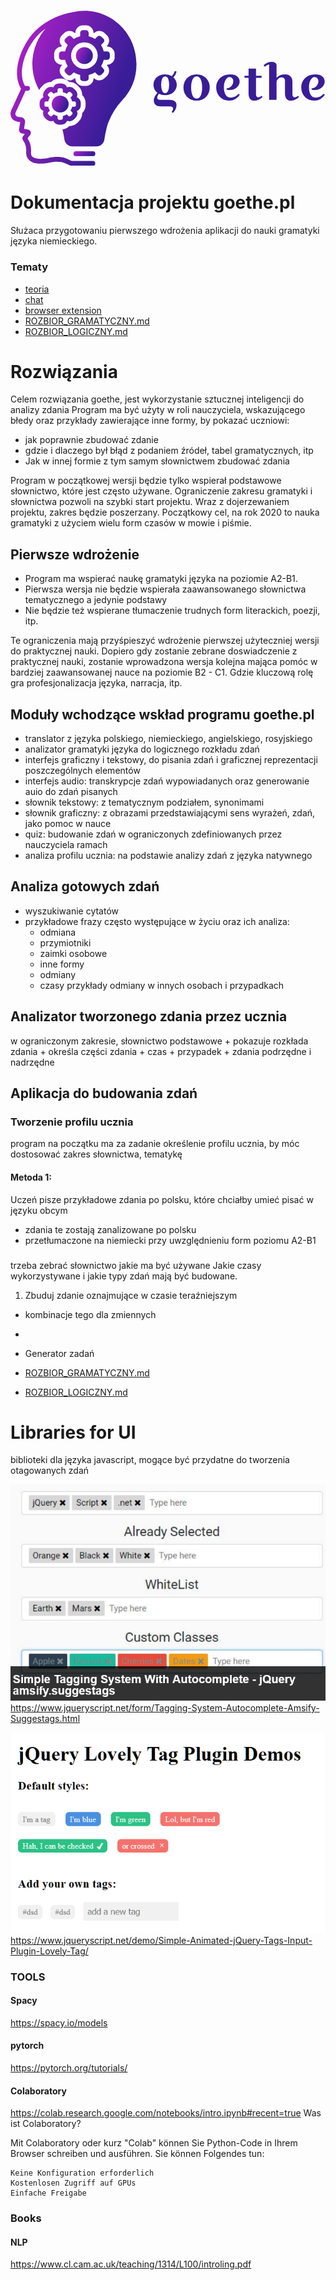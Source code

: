 
<svg data-v-423bf9ae="" xmlns="http://www.w3.org/2000/svg" viewBox="0 0 370 183" class="iconLeft"><!----><!----><!----><g data-v-423bf9ae="" id="162a7722-3448-44ea-b347-a45da0cf1135" fill="#391D98" transform="matrix(4.161473751068115,0,0,4.161473751068115,163.24017333984375,43.20591735839844)"><path d="M5.87 16.84L5.87 16.84L3.28 16.84L3.28 16.84Q1.22 16.84 1.22 15.12L1.22 15.12L1.22 15.12Q1.22 14.18 2.25 13.01L2.25 13.01L2.25 13.01Q1.12 12.18 1.12 10.72L1.12 10.72L1.12 10.72Q1.12 9.48 2.03 8.63L2.03 8.63L2.03 8.63Q2.94 7.78 4.41 7.78L4.41 7.78L4.41 7.78Q5.47 7.78 6.30 8.27L6.30 8.27L6.30 8.27Q6.90 7.73 7.13 6.85L7.13 6.85L7.67 6.99L7.67 6.99Q7.42 7.97 6.75 8.61L6.75 8.61L6.75 8.61Q7.70 9.48 7.70 10.72L7.70 10.72L7.70 10.72Q7.70 11.97 6.79 12.82L6.79 12.82L6.79 12.82Q5.88 13.66 4.41 13.66L4.41 13.66L4.41 13.66Q3.40 13.66 2.66 13.26L2.66 13.26L2.66 13.26Q2.17 13.94 2.17 14.29L2.17 14.29L2.17 14.29Q2.17 14.99 2.98 14.99L2.98 14.99L5.57 14.99L5.57 14.99Q7.63 14.99 7.63 16.51L7.63 16.51L7.63 16.51Q7.63 17.58 6.61 18.70L6.61 18.70L6.27 18.38L6.27 18.38Q6.68 17.89 6.68 17.55L6.68 17.55L6.68 17.55Q6.68 17.21 6.46 17.02L6.46 17.02L6.46 17.02Q6.24 16.84 5.87 16.84ZM3.58 9.03L3.58 9.03L3.58 9.03Q3.29 9.69 3.29 10.72L3.29 10.72L3.29 10.72Q3.29 11.76 3.58 12.42L3.58 12.42L3.58 12.42Q3.86 13.08 4.42 13.08L4.42 13.08L4.42 13.08Q4.98 13.08 5.27 12.42L5.27 12.42L5.27 12.42Q5.56 11.76 5.56 10.72L5.56 10.72L5.56 10.72Q5.56 9.69 5.27 9.03L5.27 9.03L5.27 9.03Q4.98 8.37 4.42 8.37L4.42 8.37L4.42 8.37Q3.86 8.37 3.58 9.03ZM10.62 14.13L10.62 14.13L10.62 14.13Q9.59 13.06 9.59 11.49L9.59 11.49L9.59 11.49Q9.59 9.93 10.62 8.86L10.62 8.86L10.62 8.86Q11.65 7.78 13.30 7.78L13.30 7.78L13.30 7.78Q14.95 7.78 15.98 8.86L15.98 8.86L15.98 8.86Q17.01 9.93 17.01 11.49L17.01 11.49L17.01 11.49Q17.01 13.06 15.98 14.13L15.98 14.13L15.98 14.13Q14.95 15.20 13.30 15.20L13.30 15.20L13.30 15.20Q11.65 15.20 10.62 14.13ZM12.15 9.25L12.15 9.25L12.15 9.25Q11.76 10.12 11.76 11.49L11.76 11.49L11.76 11.49Q11.76 12.87 12.15 13.74L12.15 13.74L12.15 13.74Q12.54 14.62 13.31 14.62L13.31 14.62L13.31 14.62Q14.08 14.62 14.48 13.74L14.48 13.74L14.48 13.74Q14.87 12.87 14.87 11.49L14.87 11.49L14.87 11.49Q14.87 10.12 14.48 9.25L14.48 9.25L14.48 9.25Q14.08 8.37 13.31 8.37L13.31 8.37L13.31 8.37Q12.54 8.37 12.15 9.25ZM21.76 11.76L21.76 11.76Q22.67 11.68 23.16 11.07L23.16 11.07L23.16 11.07Q23.66 10.46 23.66 9.84L23.66 9.84L23.66 9.84Q23.66 9.21 23.39 8.88L23.39 8.88L23.39 8.88Q23.11 8.54 22.56 8.54L22.56 8.54L22.56 8.54Q22.01 8.54 21.50 9.32L21.50 9.32L21.50 9.32Q21 10.11 21 11.42L21 11.42L21 11.42Q21 12.74 21.48 13.54L21.48 13.54L21.48 13.54Q21.95 14.34 22.83 14.34L22.83 14.34L22.83 14.34Q24.18 14.34 25.12 13.29L25.12 13.29L25.51 13.54L25.51 13.54Q25.03 14.29 24.25 14.75L24.25 14.75L24.25 14.75Q23.46 15.20 22.48 15.20L22.48 15.20L22.48 15.20Q20.82 15.20 19.82 14.11L19.82 14.11L19.82 14.11Q18.83 13.01 18.83 11.45L18.83 11.45L18.83 11.45Q18.83 9.90 19.89 8.84L19.89 8.84L19.89 8.84Q20.94 7.78 22.82 7.78L22.82 7.78L22.82 7.78Q24.05 7.78 24.75 8.36L24.75 8.36L24.75 8.36Q25.45 8.93 25.45 9.81L25.45 9.81L25.45 9.81Q25.45 10.70 24.68 11.45L24.68 11.45L24.68 11.45Q23.90 12.19 22.62 12.19L22.62 12.19L22.62 12.19Q22.19 12.19 21.78 12.10L21.78 12.10L21.76 11.76ZM27.97 8.76L26.82 8.76L26.82 8.19L27.97 8.19L27.97 6.17L30.07 6.17L30.07 8.19L31.65 8.19L31.65 8.76L30.07 8.76L30.07 13.44L30.07 13.44Q30.07 13.82 30.25 14.04L30.25 14.04L30.25 14.04Q30.44 14.25 30.81 14.25L30.81 14.25L30.81 14.25Q31.19 14.25 31.68 13.85L31.68 13.85L31.93 14.18L31.93 14.18Q30.81 15.20 29.69 15.20L29.69 15.20L29.69 15.20Q27.97 15.20 27.97 13.15L27.97 13.15L27.97 8.76ZM35.87 5.14L35.87 5.14L35.87 8.74L35.87 8.74Q36.36 8.20 36.92 7.99L36.92 7.99L36.92 7.99Q37.49 7.78 38.37 7.78L38.37 7.78L38.37 7.78Q39.24 7.78 39.80 8.34L39.80 8.34L39.80 8.34Q40.35 8.89 40.35 9.84L40.35 9.84L40.35 13.44L40.35 13.44Q40.35 13.82 40.53 14.04L40.53 14.04L40.53 14.04Q40.71 14.25 41.09 14.25L41.09 14.25L41.09 14.25Q41.47 14.25 41.96 13.85L41.96 13.85L42.21 14.18L42.21 14.18Q41.09 15.20 39.97 15.20L39.97 15.20L39.97 15.20Q38.25 15.20 38.25 13.15L38.25 13.15L38.25 9.55L38.25 9.55Q38.25 9.11 37.98 8.88L37.98 8.88L37.98 8.88Q37.72 8.64 37.24 8.64L37.24 8.64L37.24 8.64Q36.76 8.64 36.32 9.03L36.32 9.03L36.32 9.03Q35.87 9.42 35.87 10.05L35.87 10.05L35.87 14.99L33.77 14.99L33.77 4.96L33.77 4.96Q33.00 5.15 32.59 5.64L32.59 5.64L32.21 5.21L32.21 5.21Q32.62 4.79 33.24 4.54L33.24 4.54L33.24 4.54Q33.87 4.28 34.48 4.28L34.48 4.28L34.48 4.28Q35.08 4.28 35.48 4.53L35.48 4.53L35.48 4.53Q35.87 4.77 35.87 5.14ZM45.77 11.76L45.77 11.76Q46.68 11.68 47.17 11.07L47.17 11.07L47.17 11.07Q47.67 10.46 47.67 9.84L47.67 9.84L47.67 9.84Q47.67 9.21 47.40 8.88L47.40 8.88L47.40 8.88Q47.12 8.54 46.57 8.54L46.57 8.54L46.57 8.54Q46.02 8.54 45.51 9.32L45.51 9.32L45.51 9.32Q45.01 10.11 45.01 11.42L45.01 11.42L45.01 11.42Q45.01 12.74 45.49 13.54L45.49 13.54L45.49 13.54Q45.96 14.34 46.84 14.34L46.84 14.34L46.84 14.34Q48.19 14.34 49.13 13.29L49.13 13.29L49.52 13.54L49.52 13.54Q49.04 14.29 48.26 14.75L48.26 14.75L48.26 14.75Q47.47 15.20 46.49 15.20L46.49 15.20L46.49 15.20Q44.83 15.20 43.83 14.11L43.83 14.11L43.83 14.11Q42.84 13.01 42.84 11.45L42.84 11.45L42.84 11.45Q42.84 9.90 43.90 8.84L43.90 8.84L43.90 8.84Q44.95 7.78 46.83 7.78L46.83 7.78L46.83 7.78Q48.06 7.78 48.76 8.36L48.76 8.36L48.76 8.36Q49.46 8.93 49.46 9.81L49.46 9.81L49.46 9.81Q49.46 10.70 48.69 11.45L48.69 11.45L48.69 11.45Q47.91 12.19 46.63 12.19L46.63 12.19L46.63 12.19Q46.20 12.19 45.79 12.10L45.79 12.10L45.77 11.76Z"></path></g><defs data-v-423bf9ae=""><linearGradient data-v-423bf9ae="" gradientTransform="rotate(25)" id="2494fb29-4431-412f-ad3a-30334b1d7269" x1="0%" y1="0%" x2="100%" y2="0%"><stop data-v-423bf9ae="" offset="0%" style="stop-color: rgb(189, 32, 208); stop-opacity: 1;"></stop><stop data-v-423bf9ae="" offset="100%" style="stop-color: rgb(57, 29, 152); stop-opacity: 1;"></stop></linearGradient></defs><g data-v-423bf9ae="" id="c4f5b42e-1236-4961-adc7-26a5d7217d9e" transform="matrix(1.4222222566604614,0,0,1.4222222566604614,-17.021095275878906,0.9777755737304688)" stroke="none" fill="url(#2494fb29-4431-412f-ad3a-30334b1d7269)"><path d="M66 116a2 2 0 0 0 0 4h14a2 2 0 0 0 0-4z"></path><circle cx="73" cy="37" r="7"></circle><path d="M89.52 106.13c.64-4.31 1.91-10.64 3.41-14.28a57.523 57.523 0 0 1 11.14-17.77A44.066 44.066 0 0 0 116 43.8C116 19.65 96.71 0 73 0a42.206 42.206 0 0 0-9.66 1.13A60.448 60.448 0 0 0 34.6 14.5c-11.71 9.99-23 34.31-14.04 49.67a.564.564 0 0 1 .05.5l-8.2 17.94a1.801 1.801 0 0 0-.08.21 7.217 7.217 0 0 0 .84 6.08c1.33 1.85 3.6 2.84 6.77 2.95l-.92 6.32a2.539 2.539 0 0 0-.01.39 2.972 2.972 0 0 0 .73 1.79 2.63 2.63 0 0 0 1.69.87l2.36.43-1.52 2.01a1.654 1.654 0 0 0-.22.36 2.845 2.845 0 0 0 .13 2.63l1.47 2.51a13.086 13.086 0 0 1 1.3 5.77l-.06 2.47a8.172 8.172 0 0 0 5.19 7.71c3.41 1.37 8.15 1.46 14.07.26a1.243 1.243 0 0 0 .16-.04c.08-.02 8.51-2.37 14.59 1.41a8.165 8.165 0 0 0 4.29 1.26H80a1.985 1.985 0 1 0 0-3.97H63.19a4.208 4.208 0 0 1-2.17-.65c-7.29-4.54-16.67-2.17-17.74-1.88-6.35 1.27-9.87.67-11.7-.07a4.22 4.22 0 0 1-2.69-3.96l.06-2.47a17.022 17.022 0 0 0-1.84-7.84l-1.09-1.85 2.22-2.93a1.93 1.93 0 0 0 .22-.36 2.853 2.853 0 0 0-.97-3.54 1.905 1.905 0 0 0-.79-.33l-3.54-.65.82-5.65a2.546 2.546 0 0 0 .02-.39 3.513 3.513 0 0 0-3.73-3.57c-1.34-.03-3.1-.27-3.84-1.28a3.31 3.31 0 0 1-.31-2.51l8.15-17.82c.04-.09.06-.19.1-.28H26a2 2 0 0 0 0-4h-2c-.02 0-.04.01-.06.01-7.65-13.43 2.88-35.64 13.26-44.51 1.19-1.01 2.46-1.96 3.77-2.88a44.352 44.352 0 0 0-5.3 50.9 6.602 6.602 0 0 1 .38-.75c0-.01.01-.02.01-.03a4.67 4.67 0 0 1 .3-.47 1.527 1.527 0 0 1 .17-.27.442.442 0 0 1 .08-.11 9.324 9.324 0 0 1 1.03-1.23l1.02-1.02a9.602 9.602 0 0 1 6.73-2.8h.09a9.54 9.54 0 0 1 6.8-2.84h1.44a9.54 9.54 0 0 1 6.8 2.84h.09a9.584 9.584 0 0 1 6.73 2.8l1.02 1.02a9.535 9.535 0 0 1 2.8 6.82 9.54 9.54 0 0 1 2.84 6.8v1.44a9.54 9.54 0 0 1-2.84 6.8 9.535 9.535 0 0 1-2.8 6.82l-1.02 1.02a9.62 9.62 0 0 1-6.73 2.8h-.09a9.506 9.506 0 0 1-5.59 2.75.037.037 0 0 1-.03.01 97.33 97.33 0 0 1 1.58 8.21 6.71 6.71 0 0 0 6.6 5.87h19.84a6.71 6.71 0 0 0 6.6-5.87zm-8.46-50.46c-.19.08-.37.16-.56.23v.03A6.21 6.21 0 0 1 74.17 62h-2.33a6.212 6.212 0 0 1-6.34-6.07v-.03c-.19-.07-.37-.15-.56-.23l-.02.02a5.944 5.944 0 0 1-4.22 1.73 6.543 6.543 0 0 1-4.56-1.92l-1.64-1.64a6.545 6.545 0 0 1-1.91-4.19 6.02 6.02 0 0 1 1.72-4.59l.02-.02c-.08-.19-.15-.37-.23-.56h-.03A6.21 6.21 0 0 1 48 38.17v-2.34a6.21 6.21 0 0 1 6.07-6.33h.03c.08-.19.15-.37.23-.56l-.02-.02a5.998 5.998 0 0 1-1.72-4.58 6.522 6.522 0 0 1 1.91-4.19l1.65-1.65a6.501 6.501 0 0 1 4.55-1.92 5.895 5.895 0 0 1 4.22 1.74l.02.01c.19-.08.37-.15.56-.23v-.03A6.212 6.212 0 0 1 71.84 12h2.33a6.21 6.21 0 0 1 6.33 6.07v.03c.19.08.38.15.56.23l.02-.01a5.895 5.895 0 0 1 4.22-1.74 6.466 6.466 0 0 1 4.55 1.92l1.66 1.65a6.227 6.227 0 0 1 .18 8.77l-.02.02c.08.19.16.37.23.56h.02A6.218 6.218 0 0 1 98 35.83v2.34a6.218 6.218 0 0 1-6.08 6.33h-.02c-.07.19-.15.38-.23.56l.02.02a6.218 6.218 0 0 1-.19 8.77l-1.65 1.65a6.466 6.466 0 0 1-4.55 1.92 5.961 5.961 0 0 1-4.22-1.73z"></path><path d="M87.02 52.68l1.66-1.66a2.217 2.217 0 0 0 .18-3.11l-2.1-2.11a16.323 16.323 0 0 0 2.19-5.3h2.97A2.213 2.213 0 0 0 94 38.17v-2.34a2.213 2.213 0 0 0-2.08-2.33h-2.97a16.323 16.323 0 0 0-2.19-5.3l2.1-2.11a2.217 2.217 0 0 0-.18-3.11l-1.66-1.65a2.427 2.427 0 0 0-1.72-.75 1.95 1.95 0 0 0-1.39.56l-2.11 2.11a16.037 16.037 0 0 0-5.3-2.2v-2.98A2.212 2.212 0 0 0 74.17 16h-2.33a2.215 2.215 0 0 0-2.34 2.07v2.98a16.126 16.126 0 0 0-5.3 2.2l-2.11-2.11a1.95 1.95 0 0 0-1.39-.56 2.427 2.427 0 0 0-1.72.75l-1.65 1.65a2.2 2.2 0 0 0-.19 3.11l2.11 2.11a16.125 16.125 0 0 0-2.2 5.3h-2.98A2.212 2.212 0 0 0 52 35.83v2.34a2.212 2.212 0 0 0 2.07 2.33h2.98a16.126 16.126 0 0 0 2.2 5.3l-2.11 2.11a2.2 2.2 0 0 0 .19 3.11l1.65 1.66a2.457 2.457 0 0 0 1.72.74 1.95 1.95 0 0 0 1.39-.56l2.11-2.11a16.128 16.128 0 0 0 5.3 2.2v2.98A2.215 2.215 0 0 0 71.84 58h2.33a2.212 2.212 0 0 0 2.33-2.07v-2.98a16.04 16.04 0 0 0 5.3-2.2l2.11 2.11a1.95 1.95 0 0 0 1.39.56 2.457 2.457 0 0 0 1.72-.74zM73 48a11 11 0 1 1 11-11 11 11 0 0 1-11 11zM38.85 84.93a5.526 5.526 0 0 0 1.62 3.59l1.02 1.01a5.556 5.556 0 0 0 3.9 1.63 5.413 5.413 0 0 0 1.89-.34 5.46 5.46 0 0 0 5 3.18h1.44a5.452 5.452 0 0 0 5-3.19 5.2 5.2 0 0 0 1.89.35 5.556 5.556 0 0 0 3.9-1.63l1.02-1.02a5.468 5.468 0 0 0 1.28-5.79 5.468 5.468 0 0 0 3.19-5v-1.44a5.452 5.452 0 0 0-3.19-5 5.468 5.468 0 0 0-1.28-5.79l-1.02-1.02a5.52 5.52 0 0 0-3.9-1.63 5.199 5.199 0 0 0-1.89.35 5.452 5.452 0 0 0-5-3.19h-1.44a5.452 5.452 0 0 0-5 3.19 5.199 5.199 0 0 0-1.89-.35 5.556 5.556 0 0 0-3.9 1.63l-1.02 1.02a5.48 5.48 0 0 0-1.62 3.58 5.159 5.159 0 0 0 .34 2.21 5.452 5.452 0 0 0-3.19 5v1.44a5.452 5.452 0 0 0 3.19 5 5.159 5.159 0 0 0-.34 2.21zM40 76.28a1.371 1.371 0 0 1 1.28-1.45h1.84a10.015 10.015 0 0 1 1.37-3.28l-1.31-1.3a1.369 1.369 0 0 1 .12-1.93l1.02-1.02a1.487 1.487 0 0 1 1.07-.46 1.2 1.2 0 0 1 .86.34l1.3 1.31a9.786 9.786 0 0 1 3.28-1.36v-1.85A1.371 1.371 0 0 1 52.28 64h1.44a1.371 1.371 0 0 1 1.45 1.28v1.85a9.786 9.786 0 0 1 3.28 1.36l1.3-1.31a1.2 1.2 0 0 1 .86-.34 1.487 1.487 0 0 1 1.07.46l1.02 1.02a1.369 1.369 0 0 1 .12 1.93l-1.3 1.3a10.215 10.215 0 0 1 1.36 3.28h1.84A1.378 1.378 0 0 1 66 76.28v1.44a1.378 1.378 0 0 1-1.28 1.45h-1.84a10.216 10.216 0 0 1-1.36 3.28l1.3 1.3a1.369 1.369 0 0 1-.12 1.93l-1.02 1.02a1.487 1.487 0 0 1-1.07.46 1.2 1.2 0 0 1-.86-.34l-1.3-1.31a10.017 10.017 0 0 1-3.28 1.37v1.84A1.378 1.378 0 0 1 53.72 90h-1.44a1.378 1.378 0 0 1-1.45-1.28v-1.84a10.017 10.017 0 0 1-3.28-1.37l-1.3 1.31a1.2 1.2 0 0 1-.86.34 1.487 1.487 0 0 1-1.07-.46l-1.02-1.02a1.369 1.369 0 0 1-.12-1.93l1.31-1.3a10.016 10.016 0 0 1-1.37-3.28h-1.84A1.371 1.371 0 0 1 40 77.72z"></path><circle cx="53" cy="77" r="7"></circle></g><!----></svg>


# Dokumentacja projektu goethe.pl

Służaca przygotowaniu pierwszego wdrożenia aplikacji do nauki gramatyki języka niemieckiego.


### Tematy

+ [teoria](TEORIA.md)
+ [chat](CHAT.md)
+ [browser extension](BROWSER.md)
+ [ROZBIOR_GRAMATYCZNY.md](ROZBIOR_GRAMATYCZNY.md)
+ [ROZBIOR_LOGICZNY.md](ROZBIOR_LOGICZNY.md)

# Rozwiązania

Celem rozwiązania goethe, jest wykorzystanie sztucznej inteligencji do analizy zdania
Program ma być użyty w roli nauczyciela, wskazującego błedy
oraz przykłady zawierające inne formy, by pokazać uczniowi:
 + jak poprawnie zbudować zdanie
 + gdzie i dlaczego był błąd z podaniem źródeł, tabel gramatycznych, itp 
 + Jak w innej formie z tym samym słownictwem zbudować zdania
 
Program w początkowej wersji będzie tylko wspierał podstawowe słownictwo, które jest często używane.
Ograniczenie zakresu gramatyki i słownictwa pozwoli na szybki start projektu.
Wraz z dojerzewaniem projektu, zakres będzie poszerzany.
Początkowy cel, na rok 2020 to nauka gramatyki z użyciem wielu form czasów w mowie i piśmie.

## Pierwsze wdrożenie
+ Program ma wspierać naukę gramatyki języka na poziomie A2-B1.
+ Pierwsza wersja nie będzie wspierała zaawansowanego słownictwa tematycznego a jedynie podstawy
+ Nie będzie też wspierane tłumaczenie trudnych form literackich, poezji, itp.

Te ograniczenia mają przyśpieszyć wdrożenie pierwszej użyteczniej wersji do praktycznej nauki.
Dopiero gdy zostanie zebrane doswiadczenie z praktycznej nauki, zostanie wprowadzona wersja kolejna
mająca pomóc w bardziej zaawansowanej nauce na poziomie B2 - C1.
Gdzie kluczową rolę gra profesjonalizacja języka, narracja, itp.


## Moduły wchodzące wskład programu goethe.pl
    
+ translator z języka polskiego, niemieckiego, angielskiego, rosyjskiego
+ analizator gramatyki języka do logicznego rozkładu zdań
+ interfejs graficzny i tekstowy, do pisania zdań i graficznej reprezentacji poszczególnych elementów
+ interfejs audio: transkrypcje zdań wypowiadanych oraz generowanie auio do zdań pisanych
+ słownik tekstowy: z tematycznym podziałem, synonimami
+ słownik graficzny: z obrazami przedstawiającymi sens wyrażeń, zdań, jako pomoc w nauce
+ quiz: budowanie zdań w ograniczonych zdefiniowanych przez nauczyciela ramach
+ analiza profilu ucznia: na podstawie analizy zdań z języka natywnego


## Analiza gotowych zdań

+ wyszukiwanie cytatów 
+ przykładowe frazy często występujące w życiu oraz ich analiza:
    + odmiana
    + przymiotniki
    + zaimki osobowe
    + inne formy
    + odmiany 
    + czasy
    przykłady odmiany w innych osobach i przypadkach


## Analizator tworzonego zdania przez ucznia

w ograniczonym zakresie, słownictwo podstawowe
    + pokazuje rozkłada zdania
    + określa części zdania
    + czas
    + przypadek
    + zdania podrzędne i nadrzędne


## Aplikacja do budowania zdań

### Tworzenie profilu ucznia
program na początku ma za zadanie określenie profilu ucznia,
by móc dostosować zakres słownictwa, tematykę  

#### Metoda 1:
Uczeń pisze przykładowe zdania po polsku, które chciałby umieć pisać w języku obcym

+ zdania te zostają zanalizowane po polsku
+ przetłumaczone na niemiecki przy uwzględnieniu form poziomu A2-B1 
    

### 
trzeba zebrać słownictwo jakie ma być używane
Jakie czasy wykorzystywane i jakie typy zdań mają być budowane.

1. Zbuduj zdanie oznajmujące w czasie teraźniejszym

+ kombinacje tego dla zmiennych
+ 

+ Generator zadań

+ [ROZBIOR_GRAMATYCZNY.md](ROZBIOR_GRAMATYCZNY.md)
+ [ROZBIOR_LOGICZNY.md](ROZBIOR_LOGICZNY.md)


# Libraries for UI
biblioteki dla języka javascript, mogące być przydatne do tworzenia otagowanych zdań

![lib1.png](docs/lib1.png)
https://www.jqueryscript.net/form/Tagging-System-Autocomplete-Amsify-Suggestags.html

![lib2.png](docs/lib2.png)
https://www.jqueryscript.net/demo/Simple-Animated-jQuery-Tags-Input-Plugin-Lovely-Tag/


### TOOLS


#### Spacy
https://spacy.io/models


#### pytorch
https://pytorch.org/tutorials/



#### Colaboratory
https://colab.research.google.com/notebooks/intro.ipynb#recent=true
Was ist Colaboratory?

Mit Colaboratory oder kurz "Colab" können Sie Python-Code in Ihrem Browser schreiben und ausführen. Sie können Folgendes tun:

    Keine Konfiguration erforderlich
    Kostenlosen Zugriff auf GPUs
    Einfache Freigabe


### Books

#### NLP

https://www.cl.cam.ac.uk/teaching/1314/L100/introling.pdf


